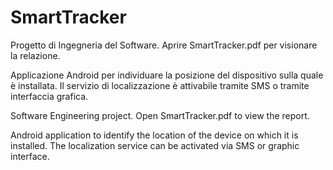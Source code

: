 # SmartTracker
Progetto di Ingegneria del Software. Aprire SmartTracker.pdf per visionare la relazione.

Applicazione Android per individuare la posizione del dispositivo sulla quale è installata.
Il servizio di localizzazione è attivabile tramite SMS o tramite interfaccia grafica.

Software Engineering project. Open SmartTracker.pdf to view the report.

Android application to identify the location of the device on which it is installed.
The localization service can be activated via SMS or graphic interface.
